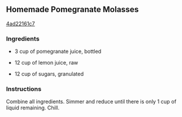 ## Homemade Pomegranate Molasses

[4ad22161c7](http://www.food.com/recipe/homemade-pomegranate-molasses-86849)

### Ingredients

 - 3 cup of pomegranate juice, bottled

 - 12 cup of lemon juice, raw

 - 12 cup of sugars, granulated

### Instructions

Combine all ingredients. Simmer and reduce until there is only 1 cup of liquid remaining. Chill.